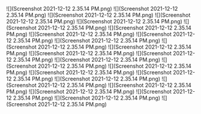 ![](Screenshot 2021-12-12 2.35.14 PM.png)
![](Screenshot 2021-12-12 2.35.14 PM.png)
![](Screenshot 2021-12-12 2.35.14 PM.png)
![](Screenshot 2021-12-12 2.35.14 PM.png)
![](Screenshot 2021-12-12 2.35.14 PM.png)
![](Screenshot 2021-12-12 2.35.14 PM.png)
![](Screenshot 2021-12-12 2.35.14 PM.png)
![](Screenshot 2021-12-12 2.35.14 PM.png)
![](Screenshot 2021-12-12 2.35.14 PM.png)
![](Screenshot 2021-12-12 2.35.14 PM.png)
![](Screenshot 2021-12-12 2.35.14 PM.png)
![](Screenshot 2021-12-12 2.35.14 PM.png)
![](Screenshot 2021-12-12 2.35.14 PM.png)
![](Screenshot 2021-12-12 2.35.14 PM.png)
![](Screenshot 2021-12-12 2.35.14 PM.png)
![](Screenshot 2021-12-12 2.35.14 PM.png)
![](Screenshot 2021-12-12 2.35.14 PM.png)
![](Screenshot 2021-12-12 2.35.14 PM.png)
![](Screenshot 2021-12-12 2.35.14 PM.png)
![](Screenshot 2021-12-12 2.35.14 PM.png)
![](Screenshot 2021-12-12 2.35.14 PM.png)
![](Screenshot 2021-12-12 2.35.14 PM.png)
![](Screenshot 2021-12-12 2.35.14 PM.png)
![](Screenshot 2021-12-12 2.35.14 PM.png)
![](Screenshot 2021-12-12 2.35.14 PM.png)
![](Screenshot 2021-12-12 2.35.14 PM.png)
